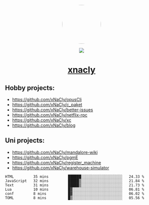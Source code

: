 <p align="center">
  <img style="border-radius: 100px" width="128" height="128" src="https://avatars.githubusercontent.com/u/47723417?v=4"/>
</p>
<p align="center">
  <img src="https://komarev.com/ghpvc/?username=xnacly&&style=flat-square"/>
</p>

<h1 align="center"><a href="https://xnacly.me"> xnacly</a> </h1>

## Hobby projects:
- https://github.com/xNaCly/opusCli
- https://github.com/xNaCly/c_paket
- https://github.com/xNaCly/better-issues
- https://github.com/xNaCly/netflix-rpc
- https://github.com/xNaCly/xc
- https://github.com/xNaCly/blog

## Uni projects:
- https://github.com/xNaCly/mandalore-wiki
- https://github.com/xNaCly/pgmE
- https://github.com/xNaCly/register_machine
- https://github.com/xNaCly/warehouse-simulator


<!--START_SECTION:waka-->

```text
HTML         35 mins         ██████░░░░░░░░░░░░░░░░░░░   24.33 %
JavaScript   32 mins         █████▒░░░░░░░░░░░░░░░░░░░   21.84 %
Text         31 mins         █████▒░░░░░░░░░░░░░░░░░░░   21.73 %
Lua          10 mins         █▓░░░░░░░░░░░░░░░░░░░░░░░   06.81 %
conf         8 mins          █▓░░░░░░░░░░░░░░░░░░░░░░░   06.02 %
TOML         8 mins          █▒░░░░░░░░░░░░░░░░░░░░░░░   05.56 %
```

<!--END_SECTION:waka-->
